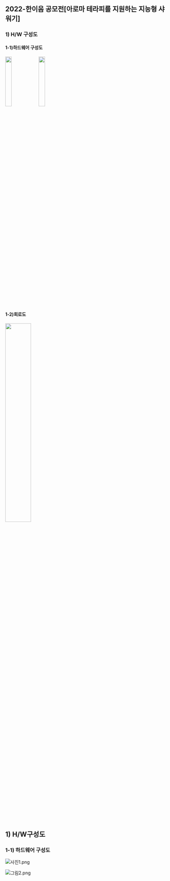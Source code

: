 ## 2022-한이음 공모전[아로마 테라피를 지원하는 지능형 샤워기]
### 1) H/W 구성도
#### 1-1)하드웨어 구성도
<img width="20%" src="https://user-images.githubusercontent.com/103934004/204711472-b9cdb6a4-bfe0-4563-9eef-c998c4dc79bc.png"/>
<img width="20%" src="https://user-images.githubusercontent.com/103934004/204712266-0d846c40-f512-4c97-80a2-4c8a56474864.png"/>

#### 1-2)회로도
<img width="40%" src="https://user-images.githubusercontent.com/103934004/204712453-251404bb-0890-4053-b823-5498ffd28ceb.png"/>


## 1) H/W구성도

### 1-1) 하드웨어 구성도

![사진1.png](https://s3-us-west-2.amazonaws.com/secure.notion-static.com/24aa548a-2261-4291-9737-3bdc1160727c/%EC%82%AC%EC%A7%841.png)

![그림2.png](https://s3-us-west-2.amazonaws.com/secure.notion-static.com/dd858f8d-00d3-48c5-9b4b-fd2c11942a39/%EA%B7%B8%EB%A6%BC2.png)

